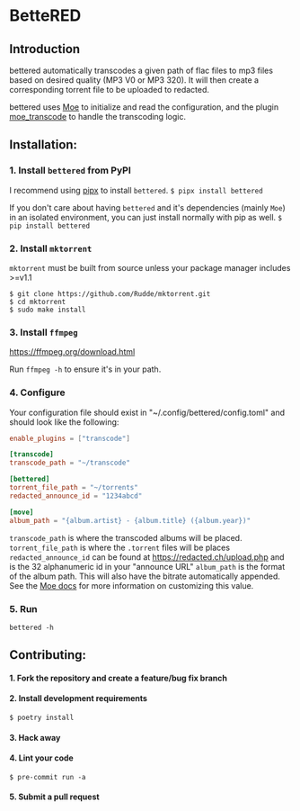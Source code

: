 # BetteRED

## Introduction
bettered automatically transcodes a given path of flac files to mp3 files
based on desired quality (MP3 V0 or MP3 320). It will then create a
corresponding torrent file to be uploaded to redacted.

bettered uses [Moe](https://github.com/MoeMusic/Moe) to initialize and read the configuration, and the plugin [moe_transcode](https://github.com/MoeMusic/moe_transcode) to handle the transcoding logic.

## Installation:

### 1. Install `bettered` from PyPI

I recommend using [pipx](https://pypa.github.io/pipx/) to install `bettered`.
`$ pipx install bettered`

If you don't care about having `bettered` and it's dependencies (mainly `Moe`) in an isolated environment, you can just install normally with pip as well.
`$ pip install bettered`

### 2. Install `mktorrent`
`mktorrent` must be built from source unless your package manager includes >=v1.1

~~~
$ git clone https://github.com/Rudde/mktorrent.git
$ cd mktorrent
$ sudo make install
~~~

### 3. Install `ffmpeg`
https://ffmpeg.org/download.html

Run `ffmpeg -h` to ensure it's in your path.

### 4. Configure

Your configuration file should exist in "~/.config/bettered/config.toml" and should look like the following:

``` toml
enable_plugins = ["transcode"]

[transcode]
transcode_path = "~/transcode"

[bettered]
torrent_file_path = "~/torrents"
redacted_announce_id = "1234abcd"

[move]
album_path = "{album.artist} - {album.title} ({album.year})"
```

`transcode_path` is where the transcoded albums will be placed.
`torrent_file_path` is where the `.torrent` files will be places
`redacted_announce_id` can be found at https://redacted.ch/upload.php and is the 32 alphanumeric id in your "announce URL"
`album_path` is the format of the album path. This will also have the bitrate automatically appended. See the [Moe docs](https://mrmoe.readthedocs.io/en/latest/plugins/move.html#path-configuration-options) for more information on customizing this value.

### 5. Run
`bettered -h`

## Contributing:

#### 1. Fork the repository and create a feature/bug fix branch

#### 2. Install development requirements
`$ poetry install`

#### 3. Hack away

#### 4. Lint your code
`$ pre-commit run -a`

#### 5. Submit a pull request
